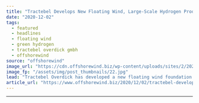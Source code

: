 ```yaml
---
title: "Tractebel Develops New Floating Wind, Large-Scale Hydrogen Production Platforms"
date: "2020-12-02"
tags: 
  - featured
  - headlines
  - floating wind
  - green hydrogen
  - tractebel overdick gmbh
  - offshorewind
source: "offshorewind"
image_url: "https://cdn.offshorewind.biz/wp-content/uploads/sites/2/2020/12/02140004/Tractebel-Overdick-H2-800-MW-platform.jpg"
image_fp: "/assets/img/post_thumbnails/22.jpg"
lead: "Tractebel Overdick has developed a new floating wind foundation concept for 15+ MW wind"
article_url: "https://www.offshorewind.biz/2020/12/02/tractebel-develops-new-floating-wind-large-scale-hydrogen-production-platforms/"
---
```


---
